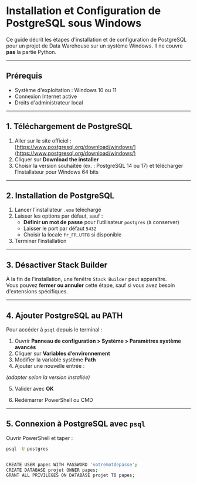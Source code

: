 # Installation et Configuration de PostgreSQL sous Windows

Ce guide décrit les étapes d'installation et de configuration de PostgreSQL pour un projet de Data Warehouse sur un système Windows. Il ne couvre **pas** la partie Python.

---

## Prérequis

- Système d'exploitation : Windows 10 ou 11
- Connexion Internet active
- Droits d'administrateur local

---

## 1. Téléchargement de PostgreSQL

1. Aller sur le site officiel : [https://www.postgresql.org/download/windows/](https://www.postgresql.org/download/windows/)
2. Cliquer sur **Download the installer**
3. Choisir la version souhaitée (ex. : PostgreSQL 14 ou 17) et télécharger l’installateur pour Windows 64 bits

---

## 2. Installation de PostgreSQL

1. Lancer l’installateur `.exe` téléchargé
2. Laisser les options par défaut, sauf :
   - **Définir un mot de passe** pour l’utilisateur `postgres` (à conserver)
   - Laisser le port par défaut `5432`
   - Choisir la locale `fr_FR.UTF8` si disponible
3. Terminer l’installation

---

## 3. Désactiver Stack Builder

À la fin de l'installation, une fenêtre `Stack Builder` peut apparaître.  
Vous pouvez **fermer ou annuler** cette étape, sauf si vous avez besoin d'extensions spécifiques.

---

## 4. Ajouter PostgreSQL au PATH

Pour accéder à `psql` depuis le terminal :

1. Ouvrir **Panneau de configuration > Système > Paramètres système avancés**
2. Cliquer sur **Variables d’environnement**
3. Modifier la variable système **Path**
4. Ajouter une nouvelle entrée :


*(adapter selon la version installée)*

5. Valider avec **OK**

6. Redémarrer PowerShell ou CMD

---

## 5. Connexion à PostgreSQL avec `psql`

Ouvrir PowerShell et taper :

```bash
psql -U postgres


CREATE USER papes WITH PASSWORD 'votremotdepasse';
CREATE DATABASE projet OWNER papes;
GRANT ALL PRIVILEGES ON DATABASE projet TO papes;
